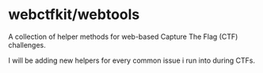 # webctfkit/webtools
A collection of helper methods for web-based Capture The Flag (CTF) challenges.

I will be adding new helpers for every common issue i run into during CTFs.
